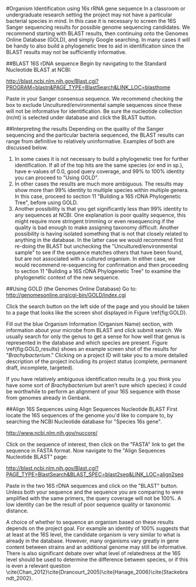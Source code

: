 #Organism Identification using 16s rRNA gene sequence
In a classroom or undergraduate research setting the project may not have a particular bacterial species in mind. In this case it is necessary to screen the 16S Sanger sequencing results for possible genome sequencing candidates.  We recommend starting with BLAST results, then continuing onto the Genomes Online Database (GOLD), and simply Google searching.  In many cases it will be handy to also build a phylogenetic tree to aid in identification since the BLAST results may not be sufficiently informative.

##BLAST 16S rDNA sequence
Begin by navigating to the Standard Nucleotide BLAST at NCBI:

http://blast.ncbi.nlm.nih.gov/Blast.cgi?PROGRAM=blastn&PAGE_TYPE=BlastSearch&LINK_LOC=blasthome

Paste in your Sanger consensus sequence.  We recommend checking the box to exclude Uncultured/environmental sample sequences since these will not be informative for identification. Be sure the nucleotide collection (nr/nt) is selected under database and click the BLAST button.

##Interpreting the results
Depending on the quality of the Sanger sequencing and the particular bacteria sequenced, the BLAST results can range from definitive to relatively uninformative. Examples of both are discussed below.

1. In some cases it is not necessary to build a phylogenetic tree for further identification. If all of the top hits are the same species (or end in sp.), have e-values of 0.0, good query coverage, and 99% to 100% identity you can proceed to "Using GOLD".
2. In other cases the results are much more ambiguous. The results may show more than 99% identity to multiple species within multiple genera. In this case, proceed to section 11 "Building a 16S rDNA Phylogenetic Tree", before using GOLD.
3. Another possibility is that you get significantly less than 99% identity to any sequences at NCBI.  One explanation is poor quality sequence, this might require more stringent trimming or even resequencing if the quality is bad enough to make assigning taxonomy difficult.  Another possibility is having isolated something that is not that closely related to anything in the database.  In the latter case we would recommend first re-doing the BLAST but unchecking the "Uncultured/environmental sample" to see if the sequence matches others that have been found, but are not associated with a cultured organism.  In either case, we would recommend re-sequencing for confirmation and then proceeding to section 11 "Building a 16S rDNA Phylogenetic Tree" to examine the phylogenetic context of the new sequence.

##Using GOLD (the Genomes Online Database)
Go to: http://genomesonline.org/cgi-bin/GOLD/index.cgi

Click the search button on the left side of the page and you should be taken to a page that looks like the screen shot displayed in Figure \ref{fig:GOLD}.

Fill out the blue Organism Information (Organism Name) section, with information about your microbe from BLAST and click submit search.  We usually search for only the genus to get a sense for how well that genus is represented in the database and which species are present. Figure \ref{fig:GOLD\_results} shows an example screen shot of the results for "_Brachybacterium_." Clicking on a project ID will take you to a more detailed description of the project including its project status (complete, permanent draft, incomplete, targeted).

If you have relatively ambiguous identification results (e.g. you think you have some sort of _Brachybacterium_ but aren't sure which species) it could be worthwhile to perform an alignment of your 16S sequence with those from genomes already in Genbank.

##Align 16S Sequences using Align Sequences Nucleotide BLAST
First locate the 16S sequences of the genome you'd like to compare to, by searching the NCBI Nucleotide database for "Species 16s gene".

http://www.ncbi.nlm.nih.gov/nuccore/

Click on the sequence of interest, then click on the "FASTA" link to get the sequence in FASTA format. Now navigate to the "Align Sequences Nucleotide BLAST" page:

http://blast.ncbi.nlm.nih.gov/Blast.cgi?PAGE_TYPE=BlastSearch&BLAST_SPEC=blast2seq&LINK_LOC=align2seq

Paste in the two 16S rDNA sequences and click on the "BLAST" button. Unless both your sequence and the sequence you are comparing to were amplified with the same primers, the query coverage will not be 100%.  A low identity can be the result of poor sequence quality or taxonomic distance. 

A choice of whether to sequence an organism based on these results depends on the project goal. For example an identity of 100% suggests that at least at the 16S level, the candidate organism is very similar to what is already in the database. However, many organisms vary greatly in gene content between strains and an additional genome may still be informative. There is also significant debate over what level of relatedness at the 16S level should be used to determine the difference between species, or if this is even a relevant question \cite{Chan_2012}\cite{Drancourt_2005}\cite{Hanage_2006}\cite{Stackebrandt_2002}.

